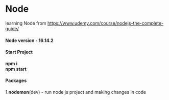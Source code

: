 # Node
learning Node from https://www.udemy.com/course/nodejs-the-complete-guide/

#### Node version - 16.14.2

#### Start Project
**npm i**    
**npm start**

#### Packages
1.**nodemon**(dev) - run node js project and making changes in code
